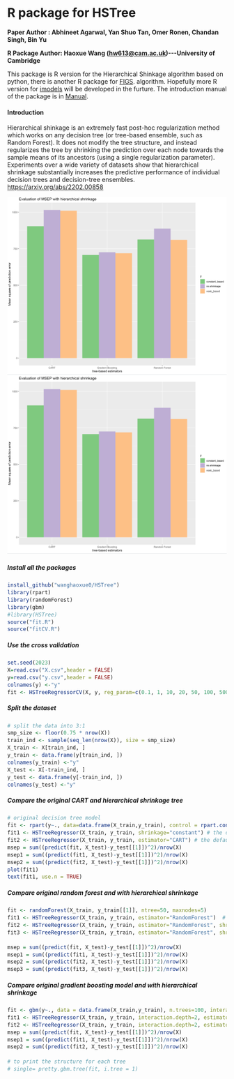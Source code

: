 # R package for HSTree

**Paper Author : Abhineet Agarwal, Yan Shuo Tan, Omer Ronen, Chandan Singh, Bin Yu**

**R Package Author:  Haoxue Wang (hw613@cam.ac.uk)---University of Cambridge**

This package is R version for the Hierarchical Shinkage algorithm based on python, there is another R package for [FIGS](https://github.com/wanghaoxue0/figs). algorithm. Hopefully more R version for [imodels](https://github.com/csinva/imodels) will be developed in the furture. The introduction manual of the package is in [Manual](https://github.com/wanghaoxue0/HSTree/blob/main/HSTree_0.8.0.pdf). 

#### Introduction

Hierarchical shinkage is an extremely fast post-hoc regularization method which works on any decision tree (or tree-based ensemble, such as Random Forest). It does not modify the tree structure, and instead regularizes the tree by shrinking the prediction over each node towards the sample means of its ancestors (using a single regularization parameter). Experiments over a wide variety of datasets show that hierarchical shrinkage substantially increases the predictive performance of individual decision trees and decision-tree ensembles.  https://arxiv.org/abs/2202.00858

![image](https://github.com/wanghaoxue0/HSTree/blob/main/image.png)
<img src="https://github.com/wanghaoxue0/HSTree/blob/main/image.png" style="zoom:50%" />

##### Install all the packages 

```R
install_github("wanghaoxue0/HSTree")
library(rpart)
library(randomForest)
library(gbm)
#library(HSTree) 
source("fit.R")
source("fitCV.R")
```

##### Use the cross validation

```R
set.seed(2023)
X=read.csv("X.csv",header = FALSE)
y=read.csv("y.csv",header = FALSE)
colnames(y) <-"y"
fit <- HSTreeRegressorCV(X, y, reg_param=c(0.1, 1, 10, 20, 50, 100, 500), cv=4, verbose=TRUE, shrinkage="constant") # the default estimator is CART

```

##### Split the dataset

```R
# split the data into 3:1
smp_size <- floor(0.75 * nrow(X))
train_ind <- sample(seq_len(nrow(X)), size = smp_size)
X_train <- X[train_ind, ]
y_train <- data.frame(y[train_ind, ])
colnames(y_train) <-"y"
X_test <- X[-train_ind, ]
y_test <- data.frame(y[-train_ind, ])
colnames(y_test) <-"y"
```

##### Compare the original CART and hierarchical shrinkage tree

```R
# original decision tree model
fit <- rpart(y~., data=data.frame(X_train,y_train), control = rpart.control(maxdepth = 5))
fit1 <- HSTreeRegressor(X_train, y_train, shrinkage="constant") # the default estimator is CART
fit2 <- HSTreeRegressor(X_train, y_train, estimator="CART") # the default shrinkage method is node_based
msep = sum((predict(fit, X_test)-y_test[[1]])^2)/nrow(X)
msep1 = sum((predict(fit1, X_test)-y_test[[1]])^2)/nrow(X)
msep2 = sum((predict(fit2, X_test)-y_test[[1]])^2)/nrow(X)
plot(fit1)
text(fit1, use.n = TRUE)
```

##### Compare original random forest and with hierarchical shrinkage

```R
fit <- randomForest(X_train, y_train[[1]], ntree=50, maxnodes=5)
fit1 <- HSTreeRegressor(X_train, y_train, estimator="RandomForest")  # the default shrinkage method is node_based
fit2 <- HSTreeRegressor(X_train, y_train, estimator="RandomForest", shrinkage="constant")
fit3 <- HSTreeRegressor(X_train, y_train, estimator="RandomForest", shrinkage="leaf_based")

msep = sum((predict(fit, X_test)-y_test[[1]])^2)/nrow(X)
msep1 = sum((predict(fit1, X_test)-y_test[[1]])^2)/nrow(X)
msep2 = sum((predict(fit2, X_test)-y_test[[1]])^2)/nrow(X)
msep3 = sum((predict(fit3, X_test)-y_test[[1]])^2)/nrow(X)
```

##### Compare original gradient boosting model and with hierarchical shrinkage

```R
fit <- gbm(y~., data = data.frame(X_train,y_train), n.trees=100, interaction.depth=2)
fit1 <- HSTreeRegressor(X_train, y_train, interaction.depth=2, estimator="GradientBoosting")  # the default shrinkage method is node_based
fit2 <- HSTreeRegressor(X_train, y_train, interaction.depth=2, estimator="GradientBoosting", shrinkage="constant")
msep = sum((predict(fit, X_test)-y_test[[1]])^2)/nrow(X)
msep1 = sum((predict(fit1, X_test)-y_test[[1]])^2)/nrow(X)
msep2 = sum((predict(fit2, X_test)-y_test[[1]])^2)/nrow(X)

# to print the structure for each tree
# single= pretty.gbm.tree(fit, i.tree = 1)
```


